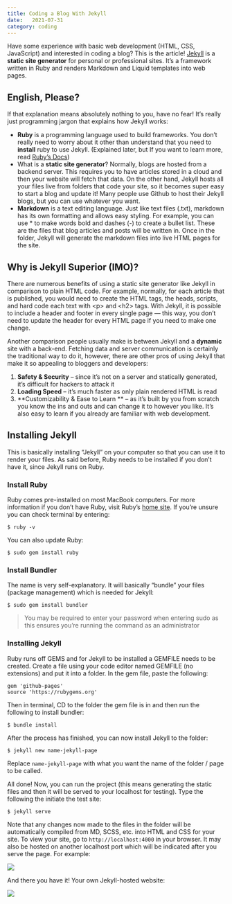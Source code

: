 ```yaml
---
title: Coding a Blog With Jekyll
date:   2021-07-31
category: coding
---
```


Have some experience with basic web development (HTML, CSS, JavaScript) and interested in coding a blog? This is the article! [Jekyll][1] is a **static site generator** for personal or professional sites. It’s a framework written in Ruby and renders Markdown and Liquid templates into web pages. 

## English, Please?
If that explanation means absolutely nothing to you, have no fear! It’s really just programming jargon that explains how Jekyll works:
- **Ruby** is a programming language used to build frameworks. You don’t really need to worry about it other than understand that you need to **install** ruby to use Jekyll. (Explained later, but If you want to learn more, read [Ruby’s Docs][2])
- What is a **static site generator**? Normally, blogs are hosted from a backend server. This requires you to have articles stored in a cloud and then your website will fetch that data. On the other hand, Jekyll hosts all your files live from folders that code your site, so it becomes super easy to start a blog and update it! Many people use Github to host their Jekyll blogs, but you can use whatever you want.
- **Markdown** is a text editing language. Just like text files (.txt), markdown has its own formatting and allows easy styling. For example, you can use \* to make words bold and dashes (-) to create a bullet list. These are the files that blog articles and posts will be written in. Once in the folder, Jekyll will generate the markdown files into live HTML pages for the site.

## Why is Jekyll Superior (IMO)?
There are numerous benefits of using a static site generator like Jekyll in comparison to plain HTML code. For example, normally, for each article that is published, you would need to create the HTML tags, the heads, scripts, and hard code each text with \<p\> and \<h2\> tags. With Jekyll, it is possible to include a header and footer in every single page –– this way, you don’t need to update the header for every HTML page if you need to make one change.

Another comparison people usually make is between Jekyll and a **dynamic** site with a back-end. Fetching data and server communication is certainly the traditional way to do it, however, there are other pros of using Jekyll that make it so appealing to bloggers and developers:
1. **Safety & Security** – since it’s not on a server and statically generated, it’s difficult for hackers to attack it
2. **Loading Speed** – it’s much faster as only plain rendered HTML is read
3. **Customizability & Ease to Learn ** – as it’s built by you from scratch you know the ins and outs and can change it to however you like. It’s also easy to learn if you already are familiar with web development.

## Installing Jekyll

This is basically installing “Jekyll” on your computer so that you can use it to render your files. As said before, Ruby needs to be installed if you don’t have it, since Jekyll runs on Ruby.

### Install Ruby

Ruby comes pre-installed on most MacBook computers. For more information if you don’t have Ruby, visit Ruby’s [home site][3]. If you’re unsure you can check terminal by entering:
```test
$ ruby -v
```
You can also update Ruby:
```test
$ sudo gem install ruby
```

### Install Bundler
The name is very self-explanatory. It will basically “bundle” your files (package management) which is needed for Jekyll:
```test
$ sudo gem install bundler
```

> You may be required to enter your password when entering sudo as this ensures you’re running the command as an administrator

### Installing Jekyll
Ruby runs off GEMS and for Jekyll to be installed a GEMFILE needs to be created. Create a file using your code editor named GEMFILE (no extensions) and put it into a folder. In the gem file, paste the following:
```test
gem 'github-pages'
source 'https://rubygems.org'
```

Then in terminal, CD to the folder the gem file is in and then run the following to install bundler:
```test
$ bundle install
```

After the process has finished, you can now install Jekyll to the folder:
```test
$ jekyll new name-jekyll-page
```

Replace `name-jekyll-page` with what you want the name of the folder / page to be called.

All done! Now, you can run the project  (this means generating the static files and then it will be served to your localhost for testing). Type the following the initiate the test site:
```test
$ jekyll serve
```

Note that any changes now made to the files in the folder will be automatically compiled from MD, SCSS, etc. into HTML and CSS for your site. To view your site, go to `http://localhost:4000` in your browser. It may also be hosted on another localhost port which will be indicated after you serve the page. For example: 

![][image-1]

And there you have it! Your own Jekyll-hosted website:

![][image-2]


[1]:	https://jekyllrb.com/
[2]:	https://www.ruby-lang.org/en/
[3]:	https://www.ruby-lang.org/en/documentation/installation/

[image-1]:	https://i.imgur.com/d0ArIB0.png
[image-2]:	https://i.imgur.com/p4jfpeQ.png